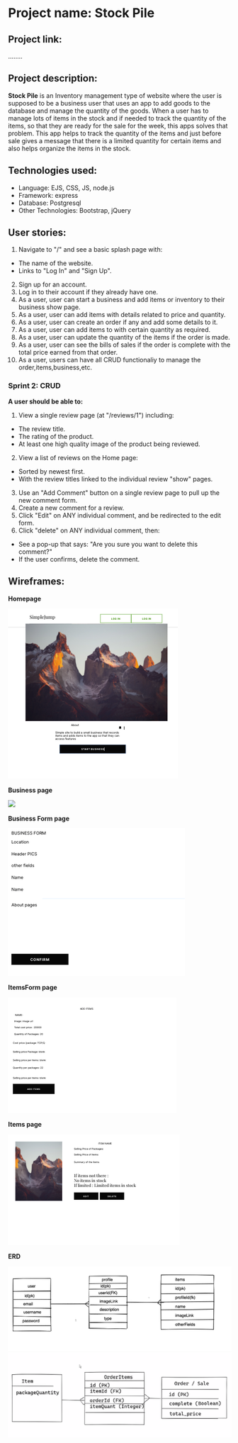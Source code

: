 # Project name: Stock Pile

## Project link: 
........

## Project description:
**Stock Pile** is an Inventory management type of website where the user is supposed to be a business user that uses an app to add goods to the database and manage the quantity of the goods. When a user has to manage lots of items in the stock and if needed to track the quantity of the items, so that they are ready for the sale for the week, this apps solves that problem. This app helps to track the quantity of the items and just before sale gives a message that there is a limited quantity for certain items and also helps organize the items in the stock.

## Technologies used:
- Language: EJS, CSS, JS, node.js
- Framework: express
- Database: Postgresql
- Other Technologies: Bootstrap, jQuery

## User stories:
1. Navigate to "/" and see a basic splash page with:
- The name of the website.
- Links to "Log In" and "Sign Up".
2. Sign up for an account.
3. Log in to their account if they already have one.
4. As a user, user can start a business and add items or inventory to their business show page.
5. As a user, user can add items with details related to price and quantity.
6. As a user, user can create an order if any and add some details to it.
7. As a user, user can add items to with certain quantity as required.
8. As a user, user can update the quantity of the items if the order is made.
9. As a user, user can see the bills of sales if the order is complete with the total price earned from that order.
10. As a user, users can have all CRUD functionaliy to manage the order,items,business,etc.

### Sprint 2: CRUD
**A user should be able to:**
1. View a single review page (at "/reviews/1") including:
- The review title.
- The rating of the product.
- At least one high quality image of the product being reviewed.
2. View a list of reviews on the Home page:
- Sorted by newest first.
- With the review titles linked to the individual review "show" pages.
3. Use an "Add Comment" button on a single review page to pull up the new comment form.
4. Create a new comment for a review.
5. Click "Edit" on ANY individual comment, and be redirected to the edit form.
6. Click "delete" on ANY individual comment, then:
- See a pop-up that says: "Are you sure you want to delete this comment?"
- If the user confirms, delete the comment.


## Wireframes:

**Homepage**

<img src="media/homepage.png">

**Business page**

<img src="media/businessshow/.png">

**Business Form page**

<img src="media/businessform.png">

**ItemsForm page**

<img src="media/itemsform.png">

**Items page**

<img src="media/itemsshow.png">

**ERD**

<img src="media/1sterd.png">
<img src="media/2nderd.png">



